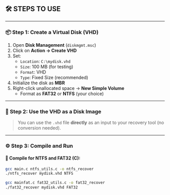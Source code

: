 ## 🛠️ STEPS TO USE
---

### 📦 Step 1: Create a Virtual Disk (VHD)

1. Open **Disk Management** (`diskmgmt.msc`)
2. Click on **Action → Create VHD**
3. Set:
   - `Location`: `C:\mydisk.vhd`
   - `Size`: 100 MB (for testing)
   - `Format`: VHD
   - `Type`: Fixed Size (recommended)
4. Initialize the disk as **MBR**
5. Right-click unallocated space → **New Simple Volume**
   - Format as **FAT32** or **NTFS** (your choice)
---

### 📸 Step 2: Use the VHD as a Disk Image

> You can use the `.vhd` file **directly** as an input to your recovery tool (no conversion needed).

---

### ⚙️ Step 3: Compile and Run

#### 🔧 Compile for NTFS and FAT32 (C):

```bash
gcc main.c ntfs_utils.c -o ntfs_recover
./ntfs_recover mydisk.vhd NTFS

gcc mainfat.c fat32_utils.c -o fat32_recover
./fat32_recover mydisk.vhd FAT32

